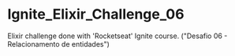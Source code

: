 # Ignite_Elixir_Challenge_06

Elixir challenge done with 'Rocketseat' Ignite course. ("Desafio 06 - Relacionamento de entidades")
